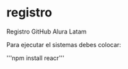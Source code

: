 # registro
Registro GitHub Alura Latam


Para ejecutar el sistemas debes colocar:

'''npm install reacr'''
